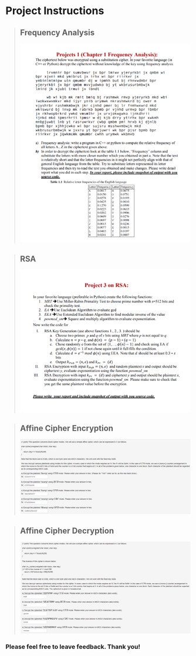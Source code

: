 # Project Instructions
>## Frequency Analysis
>![](Project1.png)

>## RSA
>![](Project3.png)

>## Affine Cipher Encryption
>![](WeBWorK.png)

>## Affine Cipher Decryption
>![](WebWorK2.png)
 
### Please feel free to leave feedback. Thank you!
